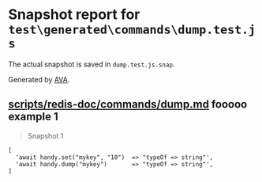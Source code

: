 # Snapshot report for `test\generated\commands\dump.test.js`

The actual snapshot is saved in `dump.test.js.snap`.

Generated by [AVA](https://ava.li).

## [scripts/redis-doc/commands/dump.md](../../../../scripts/redis-doc/commands/dump.md) fooooo example 1

> Snapshot 1

    [
      'await handy.set("mykey", "10")  => "typeOf => string"',
      'await handy.dump("mykey")       => "typeOf => string"',
    ]

